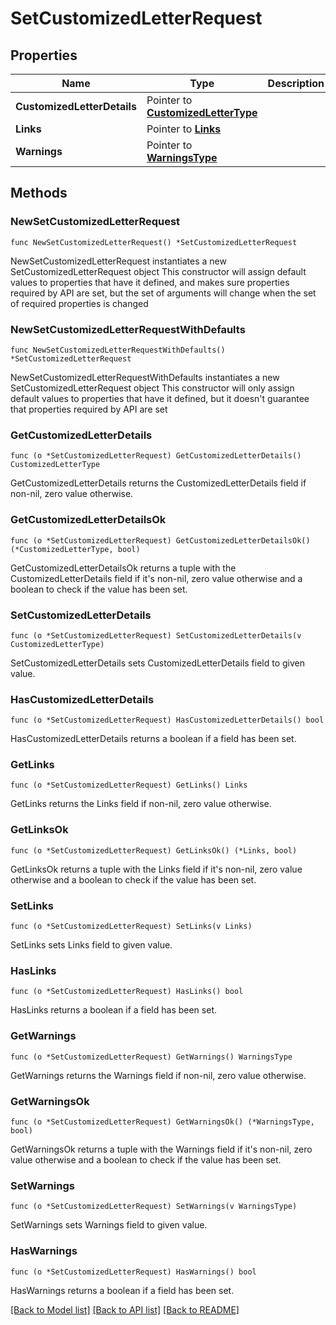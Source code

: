 # SetCustomizedLetterRequest

## Properties

Name | Type | Description | Notes
------------ | ------------- | ------------- | -------------
**CustomizedLetterDetails** | Pointer to [**CustomizedLetterType**](CustomizedLetterType.md) |  | [optional] 
**Links** | Pointer to [**Links**](Links.md) |  | [optional] 
**Warnings** | Pointer to [**WarningsType**](WarningsType.md) |  | [optional] 

## Methods

### NewSetCustomizedLetterRequest

`func NewSetCustomizedLetterRequest() *SetCustomizedLetterRequest`

NewSetCustomizedLetterRequest instantiates a new SetCustomizedLetterRequest object
This constructor will assign default values to properties that have it defined,
and makes sure properties required by API are set, but the set of arguments
will change when the set of required properties is changed

### NewSetCustomizedLetterRequestWithDefaults

`func NewSetCustomizedLetterRequestWithDefaults() *SetCustomizedLetterRequest`

NewSetCustomizedLetterRequestWithDefaults instantiates a new SetCustomizedLetterRequest object
This constructor will only assign default values to properties that have it defined,
but it doesn't guarantee that properties required by API are set

### GetCustomizedLetterDetails

`func (o *SetCustomizedLetterRequest) GetCustomizedLetterDetails() CustomizedLetterType`

GetCustomizedLetterDetails returns the CustomizedLetterDetails field if non-nil, zero value otherwise.

### GetCustomizedLetterDetailsOk

`func (o *SetCustomizedLetterRequest) GetCustomizedLetterDetailsOk() (*CustomizedLetterType, bool)`

GetCustomizedLetterDetailsOk returns a tuple with the CustomizedLetterDetails field if it's non-nil, zero value otherwise
and a boolean to check if the value has been set.

### SetCustomizedLetterDetails

`func (o *SetCustomizedLetterRequest) SetCustomizedLetterDetails(v CustomizedLetterType)`

SetCustomizedLetterDetails sets CustomizedLetterDetails field to given value.

### HasCustomizedLetterDetails

`func (o *SetCustomizedLetterRequest) HasCustomizedLetterDetails() bool`

HasCustomizedLetterDetails returns a boolean if a field has been set.

### GetLinks

`func (o *SetCustomizedLetterRequest) GetLinks() Links`

GetLinks returns the Links field if non-nil, zero value otherwise.

### GetLinksOk

`func (o *SetCustomizedLetterRequest) GetLinksOk() (*Links, bool)`

GetLinksOk returns a tuple with the Links field if it's non-nil, zero value otherwise
and a boolean to check if the value has been set.

### SetLinks

`func (o *SetCustomizedLetterRequest) SetLinks(v Links)`

SetLinks sets Links field to given value.

### HasLinks

`func (o *SetCustomizedLetterRequest) HasLinks() bool`

HasLinks returns a boolean if a field has been set.

### GetWarnings

`func (o *SetCustomizedLetterRequest) GetWarnings() WarningsType`

GetWarnings returns the Warnings field if non-nil, zero value otherwise.

### GetWarningsOk

`func (o *SetCustomizedLetterRequest) GetWarningsOk() (*WarningsType, bool)`

GetWarningsOk returns a tuple with the Warnings field if it's non-nil, zero value otherwise
and a boolean to check if the value has been set.

### SetWarnings

`func (o *SetCustomizedLetterRequest) SetWarnings(v WarningsType)`

SetWarnings sets Warnings field to given value.

### HasWarnings

`func (o *SetCustomizedLetterRequest) HasWarnings() bool`

HasWarnings returns a boolean if a field has been set.


[[Back to Model list]](../README.md#documentation-for-models) [[Back to API list]](../README.md#documentation-for-api-endpoints) [[Back to README]](../README.md)


